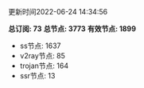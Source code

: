 更新时间2022-06-24 14:34:56

**总订阅: 73**
**总节点: 3773**
**有效节点: 1899**
- ss节点: 1637
- v2ray节点: 85
- trojan节点: 164
- ssr节点: 13
